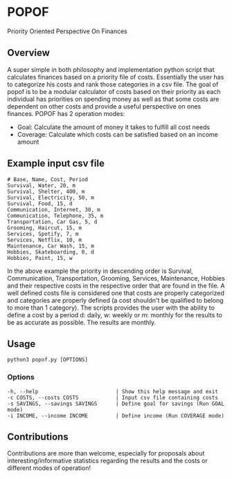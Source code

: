 # POPOF
Priority Oriented Perspective On Finances

## Overview
A super simple in both philosophy and implementation python script that calculates finances based on a priority file of costs. Essentially the user has to categorize his costs and rank those categories in a csv file. The goal of popof is to be a modular calculator of costs based on their priority as each individual has priorities on spending money as well as that some costs are dependent on other costs and provide a useful perspective on ones finances. POPOF has 2 operation modes:
- Goal: Calculate the amount of money it takes to fulfill all cost needs
- Coverage: Calculate which costs can be satisfied based on an income amount

## Example input csv file
`# Base, Name, Cost, Period`  
`Survival, Water, 20, m`  
`Survival, Shelter, 400, m`  
`Survival, Electricity, 50, m`  
`Survival, Food, 15, d`  
`Communication, Internet, 30, m`  
`Communication, Telephone, 35, m`  
`Transportation, Car Gas, 5, d`  
`Grooming, Haircut, 15, m`  
`Services, Spotify, 7, m`  
`Services, Netflix, 10, m`  
`Maintenance, Car Wash, 15, m`  
`Hobbies, Skateboarding, 0, d`  
`Hobbies, Paint, 15, w`  

In the above example the priority in descending order is Survival, Communication, Transportation, Grooming, Services, Maintenance, Hobbies and their respective costs in the respective order that are found in the file. A well defined costs file is considered one that costs are properly categorized and categories are properly defined (a cost shouldn't be qualified to belong to more than 1 category). The scripts provides the user with the ability to define a cost by a period d: daily, w: weekly or m: monthly for the results to be as accurate as possible. The results are monthly.

## Usage
`python3 popof.py [OPTIONS]`

### Options
`-h, --help            				| Show this help message and exit`  
`-c COSTS, --costs COSTS			| Input csv file containing costs`  
`-s SAVINGS, --savings SAVINGS 		| Define goal for savings (Run GOAL mode)`  
`-i INCOME, --income INCOME 		| Define income (Run COVERAGE mode)`  

## Contributions
Contributions are more than welcome, especially for proposals about interesting/informative statistics regarding the results and the costs or different modes of operation!
